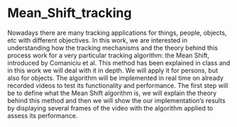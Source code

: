 # Mean_Shift_tracking
Nowadays there are many tracking applications for things, people, objects, etc with different objectives. In this work, we are interested in understanding how the tracking mechanisms and the theory behind this process work for a very particular tracking algorithm: the Mean Shift, introduced by Comaniciu et al. This method has been explained in class and in this work we will deal with it in depth. We will apply it for persons, but also for objects. The algorithm will be implemented in real time on already recorded videos
to test its functionality and performance. The first step will be to define what the Mean Shift algorithm is, we will explain the theory behind this method and then we will show the our implementation’s results by displaying several frames of the video with the algorithm applied to assess its performance.
